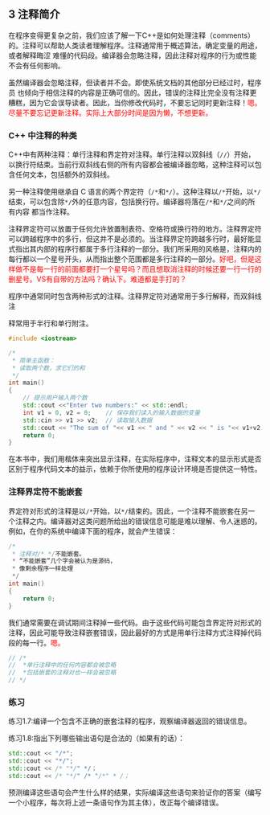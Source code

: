 
## 3 注释简介

在程序变得更复杂之前，我们应该了解一下C++是如何处理注释（comments）的。注释可以帮助人类读者理解程序。注释通常用于概述算法，确定变量的用途，或者解释晦涩 难懂的代码段。编译器会忽略注释，因此注释对程序的行为或性能不会有任何影响。

虽然编译器会忽略注释，但读者并不会。即使系统文档的其他部分已经过时，程序员 也倾向于相信注释的内容是正确可信的。因此，错误的注释比完全没有注释更糟糕，因为它会误导读者。因此，当你修改代码时，不要忘记同时更新注释！<span style="color:red;">嗯。尽量不要忘记更新注释。实际上大部分时间是因为懒，不想更新。</span>

### C++ 中注释的种类

C++中有两种注释：单行注释和界定符对注释。单行注释以双斜线（`//`）开始，以换行符结束。当前行双斜线右侧的所有内容都会被编译器忽略，这种注释可以包含任何文本，包括额外的双斜线。

另一种注释使用继承自 C 语言的两个界定符（`/*`和`*/`）。这种注释以`/*`开始，以`*/` 结束，可以包含除`*/`外的任意内容，包括换行符。编译器将落在`/*`和`*/`之间的所有内容 都当作注释。

注释界定符可以放置于任何允许放置制表符、空格符或换行符的地方。注释界定符可以跨越程序中的多行，但这并不是必须的。当注释界定符跨越多行时，最好能显式指出其内部的程序行都属于多行注释的一部分。我们所采用的风格是，注释内的每行都以一个星号开头，从而指出整个范围都是多行注释的一部分。<span style="color:red;">好吧，但是这样做不是每一行的前面都要打一个星号吗？而且想取消注释的时候还要一行一行的删星号。VS有自带的方法吗？确认下。难道都是手打的？</span>

程序中通常同时包含两种形式的注释。注释界定符对通常用于多行解释，而双斜线注

释常用于半行和单行附注。

```cpp
#include <iostream>

/*
 * 简单主函敖：
 * 读取两个数，求它们的和
 */
int main()
{
    // 提示用户输入两个数
    std::cout <<"Enter two numbers:" << std::endl;
    int v1 = 0, v2 = 0;    // 保存我们读入的输入数据的变量
    std::cin >> v1 >> v2;  // 读取愉入数据
    std::cout << "The sum of "<< v1 << " and " << v2 << " is "<< v1+v2 << std::endl;
    return 0;
}
```

在本书中，我们用楷体来突出显示注释，在实际程序中，注释文本的显示形式是否区别于程序代码文本的益示，依赖于你所使用的程序设计环境是否提供这一特性。

### 注释界定符不能嵌套

界定符对形式的注释是以`/*`开始，以`*/`结束的。因此，一个注释不能嵌套在另一个注释之内。编译器对这类问题所给出的错误信息可能是难以理解、令人迷惑的。例如，在你的系统中编译下面的程序，就会产生错误：

```cpp
/*
 * 注释对/* */不能嵌套。
 * “不能嵌套”几个字会被认为是源码，
 * 像剩余程序一样处理
 */
int main()
{
    return 0;
}
```

我们通常需要在调试期间注释掉一些代码。由于这些代码可能包含界定符对形式的注释，因此可能导致注释嵌套错误，因此最好的方式是用单行注释方式注释掉代码段的每一行。<span style="color:red;">嗯。</span>

```cpp
// /*
//  *单行注释中的任何内容都会被忽略
//  *包括嵌套的注释对也一样会被忽略
// */
```

### 练习

练习1.7:编译一个包含不正确的嵌套注释的程序，观察编译器返回的错误信息。

练习1.8:指出下列哪些输出语句是合法的（如果有的话）：

```cpp
std::cout << "/*";
std::cout << "*/";
std::cout << /* "*/" */；
std::cout << /* "*/" /* "/*" * /；
```

预测编译这些语句会产生什么样的结果，实际编译这些语句来验证你的答案（编写一个小程序，每次将上述一条语句作为其主体），改正每个编译错误。
